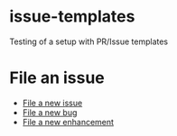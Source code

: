 # issue-templates
Testing of a setup with PR/Issue templates

# File an issue
- [File a new issue][3]
- [File a new bug][1]
- [File a new enhancement][2]

[1]: https://github.com/jobackman/issue-templates/issues/new?template=bug.md&labels=bug&title=bug:
[2]: https://github.com/jobackman/issue-templates/issues/new?template=enhancement.md&labels=enhancement&title=feature:
[3]: https://github.com/jobackman/issue-templates/issues/new
